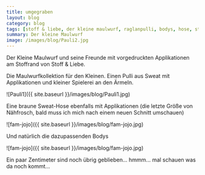 ```yaml
---
title: umgegraben
layout: blog
category: blog
tags: [stoff & liebe, der kleine maulwurf, raglanpulli, bodys, hose, stoffwindel, nähfrosch, schnabelina, regenbogenbody, kinderkleidung]  
summary: Der kleine Maulwurf
image: /images/blog/Pauli2.jpg
---
```

Der Kleine Maulwurf und seine Freunde mit vorgedruckten Applikationen am Stoffrand von Stoff & Liebe.

Die Maulwurfkollektion für den Kleinen. Einen Pulli aus Sweat mit Applikationen und kleiner Spielerei an den Ärmeln.

![Pauli1]({{ site.baseurl }}/images/blog/Pauli1.jpg)

 Eine braune Sweat-Hose ebenfalls mit Applikationen (die letzte Größe von Nähfrosch, bald muss ich mich nach einem neuen Schnitt umschauen)

![fam-jojo]({{ site.baseurl }}/images/blog/fam-jojo.jpg)

Und natürlich die dazupassenden Bodys 

![fam-jojo]({{ site.baseurl }}/images/blog/fam-jojo.jpg)

Ein paar Zentimeter sind noch übrig geblieben... hmmm... mal schauen was da noch kommt...